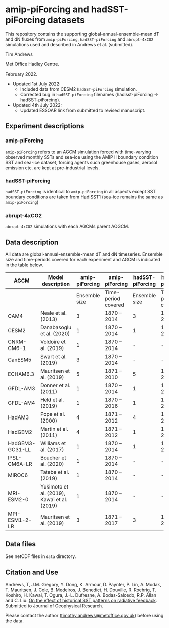 # amip-piForcing and hadSST-piForcing datasets

This repository contains the supporting global-annual-ensemble-mean dT and dN fluxes from `amip-piForcing`, `hadSST-piForcing` and `abrupt-4xCO2` simulations used and described in Andrews et al. (submitted).

Tim Andrews

Met Office Hadley Centre.

February 2022.

* Updated 1st July 2022:
	- Included data from CESM2 `hadSST-piForcing` simulation.
	- Corrected bug in `hadSST-piForcing` filenames (hadisst-piForcing -> hadSST-piForcing).
* Updated 4th July 2022:
	- Updated ESSOAR link from submitted to revised manuscript.

## Experiment descriptions

### amip-piForcing

`amip-piForcing` refers to an AGCM simulation forced with time-varying observed monthly SSTs and sea-ice using the AMIP II boundary condition SST and sea-ice dataset, forcing agents such greenhouse gases, aerosol emission etc. are kept at pre-industrial levels.

### hadSST-piForcing

`hadSST-piForcing` is identical to `amip-piForcing` in all aspects except SST boundary conditions are taken from HadISST1 (sea-ice remains the same as `amip-piForcing`)

### abrupt-4xCO2

`abrupt-4xCO2` simulations with each AGCMs parent AOGCM.

## Data description

All data are global-annual-ensemble-mean dT and dN timeseries. Ensemble size and time-periods covered for each experiment and AGCM is indicated in the table below.

| AGCM | Model description | amip-piForcing | amip-piForcing | hadSST-piForcing | hadSST-piForcing |
| --- | --- | --- | --- | --- | --- |
| | | Ensemble size | Time-period covered | Ensemble size | Time-period covered |
| CAM4 | Neale et al. (2013) | 3 | 1870 – 2014 | 3 | 1870 – 2014 |
| CESM2 | Danabasoglu et al. (2020) | 1 | 1870 – 2014 | 1 | 1870 – 2015 |
| CNRM-CM6-1 | Voldoire et al. (2019) | 1 | 1870 – 2014 | - | - |
| CanESM5 | Swart et al. (2019) | 3 | 1870 – 2014 |	- | - |
| ECHAM6.3 | Mauritsen et al. (2019) | 5 | 1871 – 2010 | 5 | 1871 – 2015 |
| GFDL-AM3 | Donner et al. (2011) | 1 | 1870 – 2014 | 1 | 1870 – 2014 |
| GFDL-AM4 | Held et al. (2019) | 1 | 1870 – 2016 | 1 | 1870 – 2016 |
| HadAM3 | Pope et al. (2000) | 4 | 1871 – 2012 | 4 | 1871 – 2012 |
| HadGEM2 | Martin et al. (2011) | 4 | 1871 – 2012	 | 1 | 1871 – 2012 |
| HadGEM3-GC31-LL | Williams et al. (2017) | 1 | 1870 – 2014 | 1 | 1871 – 2016 |
| IPSL-CM6A-LR | Boucher et al. (2020) | 1 | 1870 – 2014 | - | - |
| MIROC6 | Tatebe et al. (2019) | 1 | 1870 – 2014 | - | - |
| MRI-ESM2-0 | Yukimoto et al. (2019), Kawai et al. (2019) | 1 | 1870 – 2014 | - | - |
| MPI-ESM1-2-LR | Mauritsen et al. (2019) |	3  | 1871 – 2017 | 3 | 1871 – 2017 |


## Data files

See netCDF files in `data` directory.

## Citation and Use

Andrews, T, J.M. Gregory, Y. Dong, K. Armour, D. Paynter, P. Lin, A. Modak, T. Mauritsen, J. Cole, B. Medeiros, J. Benedict, H. Douville, R. Roehrig, T. Koshiro, H. Kawai, T. Ogura, J.-L. Dufresne, A. Bodas-Salcedo, R.P. Allan and C. Liu: [On the effect of historical SST patterns on radiative feedback](https://www.essoar.org/doi/10.1002/essoar.10510623.3). Submitted to Journal of Geophysical Research.

Please contact the author (timothy.andrews@metoffice.gov.uk) before using the data.
